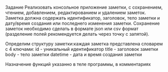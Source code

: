 Задание
Реализовать консольное приложение заметки, с сохранением, чтением,
добавлением, редактированием и удалением заметок. Заметка должна
содержать идентификатор, заголовок, тело заметки и дату/время создания или
последнего изменения заметки. Сохранение заметок необходимо сделать в
формате json или csv формат (разделение полей рекомендуется делать через
точку с запятой). 

Определим структуру заметки:каждая заметка представлена словарем с 4 ключами:
id - уникальный идентификатор
title - заголовок заметки
body - тело заметки
datetime - дата и время создания заметки

Назначение функций указанно в теле программы, в комментариях


